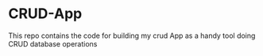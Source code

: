 # CRUD-App
This repo contains the code for building my crud App as a handy tool doing CRUD database operations

